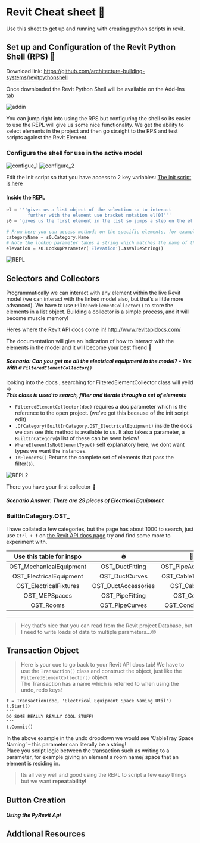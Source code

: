 # Revit Cheat sheet :100:

Use this sheet to get up and running with creating python scripts in revit.

## Set up and Configuration of the Revit Python Shell (RPS) :snake:

Download link: <https://github.com/architecture-building-systems/revitpythonshell> 

Once downloaded the Revit Python Shell will be available on the Add-Ins tab

![addin](https://user-images.githubusercontent.com/26323783/57065518-94a77080-6cc1-11e9-9a6c-c40c58bc8fec.PNG)

You can jump right into using the RPS but configuring the shell so its easier to use the REPL will give us some nice functionality.
We get the ability to select elements in the project and then go straight to the RPS and test scripts against the Revit Element.

### Configure the shell for use in the active model
![configue_1](https://user-images.githubusercontent.com/26323783/57065822-8148d500-6cc2-11e9-9779-923228f4cbeb.png)
![configure_2](https://user-images.githubusercontent.com/26323783/57065964-e7cdf300-6cc2-11e9-9cbb-8a264d0463d8.png)

Edit the Init script so that you have access to 2 key variables:
[The init script is here](COPY_init.py)

#### Inside the REPL
```python
el = '''gives us a list object of the selection so to interact 
        further with the element use bracket notation el[0]'''
s0 = 'gives us the first element in the list so jumps a step on the el variable'

# From here you can access methods on the specific elements, for example
categoryName = s0.Category.Name
# Note the lookup parameter takes a string which matches the name of the parameter in the project properties window
elevation = s0.LookupParameter('Elevation').AsValueString()
```
![REPL](https://user-images.githubusercontent.com/26323783/57067342-9e7fa280-6cc6-11e9-8892-6b4e1238cb68.png)

## Selectors and Collectors
Programmatically we can interact with any element within the live Revit model (we can interact with the linked model also, but that’s a little more advanced). We have to use `FilteredElementCollector()` to store the elements in a list object. Building a collector is a simple process, and it will become muscle memory!

Heres where the Revit API docs come in! <http://www.revitapidocs.com/>

The documentation will give an indication of how to interact with the elements in the model and it will become your best friend :couple_with_heart:

##### Scenario: Can you get me all the electrical equipment in the model? - Yes with a `FilteredElementCollector()`

looking into the docs , searching for FilteredElementCollector class will yeild ->  
**_This class is used to search, filter and iterate through a set of elements_**  
+ `FilteredElementCollector(doc)` requires a doc parameter which is the reference to the open project. (we've got this because of the init script edit)
+ `.OfCategory(BuiltInCategory.OST_ElectricalEquipment)` inside the docs we can see this method is available to us. It also takes a parameter, a `BuiltInCategory`(a list of these can be seen below!
+ `WhereElementIsNotElementType()` self explanatory here, we dont want types we want the instances.
+ `ToElements()` Returns the complete set of elements that pass the filter(s).

![REPL2](https://user-images.githubusercontent.com/26323783/57070019-19988700-6cce-11e9-8f77-890e44cb0bb0.png)

There you have your first collector :metal: 
##### Scenario Answer: There are 29 pieces of Electrical Equipment

### BuiltInCategory.OST_
I have collated a few categories, but the page has about 1000 to search, just use `Ctrl + f` on [the Revit API docs page](http://www.revitapidocs.com/2018.1/ba1c5b30-242f-5fdc-8ea9-ec3b61e6e722.htm) try and find some more to experiment with.

Use this table for inspo | :fire: | :construction_worker:
:---: | :---: | :---:
OST_MechanicalEquipment | OST_DuctFitting | OST_PipeAccessories
OST_ElectricalEquipment | OST_DuctCurves | OST_CableTrayFitting
OST_ElectricalFixtures | OST_DuctAccessories | OST_CableTray
OST_MEPSpaces | OST_PipeFitting | OST_Conduit
OST_Rooms | OST_PipeCurves | OST_ConduitFitting

---
> Hey that's nice that you can read from the Revit project Database, but I need to write loads of data to multiple parameters...:rage:


## Transaction Object
> Here is your cue to go back to your Revit API docs tab!
We have to use the `Transaction()` class and construct the object, just like the `FilteredElementCollector()` object.  
The Transaction has a name which is referred to when using the undo, redo keys!  

```
t = Transaction(doc, 'Electrical Equipment Space Naming Util')
t.Start()
'''
DO SOME REALLY REALLY COOL STUFF!
'''
t.Commit()
```

In the above example in the undo dropdown we would see ‘CableTray Space Naming’ – this parameter can literally be a string!  
Place you script logic between the transaction such as writing to a parameter, for example giving an element a room name/ space that an element is residing in.



> Its all very well and good using the REPL to script a few easy things but we want **repeatability!**

## Button Creation
##### Using the PyRevit Api




## Addtional Resources
